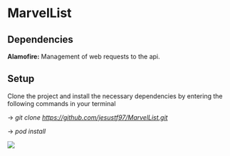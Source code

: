# MarvelList

## Dependencies

**Alamofire:**  Management of web requests to the api.

## Setup

Clone the project and install the necessary dependencies by entering the following commands in your terminal

-> *git clone https://github.com/jesustf97/MarvelList.git*

-> *pod install*


![](marvel-list.gif)
